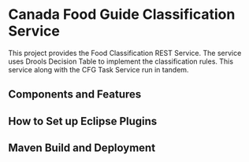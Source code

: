 # Canada Food Guide Classification Service

This project provides the Food Classification REST Service.
The service uses Drools Decision Table to implement the classification rules.
This service along with the CFG Task Service run in tandem.

## Components and Features

## How to Set up Eclipse Plugins

## Maven Build and Deployment
